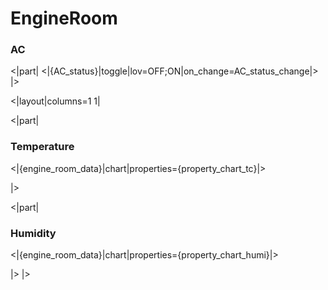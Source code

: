 # EngineRoom

### AC

<|part|
<|{AC_status}|toggle|lov=OFF;ON|on_change=AC_status_change|>
|>

<|layout|columns=1 1|

<|part|

### Temperature

<|{engine_room_data}|chart|properties={property_chart_tc}|>

|>

<|part|

### Humidity

<|{engine_room_data}|chart|properties={property_chart_humi}|>

|>
|>
